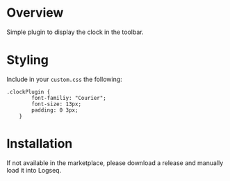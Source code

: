 # Overview

Simple plugin to display the clock in the toolbar.

# Styling

Include in your `custom.css` the following:

```
.clockPlugin {
		font-familiy: "Courier";
		font-size: 13px;
		padding: 0 3px;
	}
```

# Installation

If not available in the marketplace, please download a release and manually load it into Logseq.
